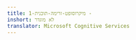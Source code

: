 ```yaml
---
title: מיקרוסופט-זרימה-תוכנית-1 -
inshort: לא מוגדר
translator: Microsoft Cognitive Services
---
```




